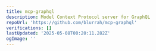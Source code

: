 ```yaml
---
title: mcp-graphql
description: Model Context Protocol server for GraphQL
repoUrl: 'https://github.com/blurrah/mcp-graphql'
verifications: []
lastUpdated: '2025-05-08T00:20:11.282Z'
ogImage: ''
---
```


